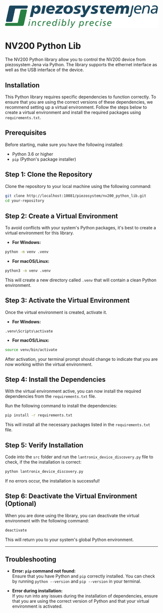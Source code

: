 ![logo](doc/_static/piezosystem_logo.svg)

# NV200 Python Lib

The NV200 Python library allow you to control the NV200 device from piezosystem Jena
via Python. The library supports the ethernet interface as well as the
USB interface of the device.

## Installation

This Python library requires specific dependencies to function correctly.
To ensure that you are using the correct versions of these dependencies,
we recommend setting up a virtual environment. Follow the steps below to 
create a virtual environment and install the required packages using `requirements.txt`.

## Prerequisites

Before starting, make sure you have the following installed:

- Python 3.6 or higher
- `pip` (Python's package installer)

## Step 1: Clone the Repository

Clone the repository to your local machine using the following command:

```bash
git clone http://localhost:10081/piezosystem/nv200_python_lib.git
cd your-repository
```

## Step 2: Create a Virtual Environment

To avoid conflicts with your system's Python packages, it's best to create a virtual 
environment for this library.

- **For Windows:**

```bash
python -m venv .venv
```

- **For macOS/Linux:**

```bash
python3 -m venv .venv
```

This will create a new directory called `.venv` that will contain a clean Python environment.

## Step 3: Activate the Virtual Environment

Once the virtual environment is created, activate it.

- **For Windows:**

```shell
.venv\Scripts\activate
```

- **For macOS/Linux:**

```bash
source venv/bin/activate
```

After activation, your terminal prompt should change to indicate that you are now 
working within the virtual environment.

## Step 4: Install the Dependencies

With the virtual environment active, you can now install the required dependencies 
from the `requirements.txt` file.

Run the following command to install the dependencies:

```bash
pip install -r requirements.txt
```

This will install all the necessary packages listed in the `requirements.txt` file.

## Step 5: Verify Installation

Code into the `src` folder and run the `lantronix_device_discovery.py` file to check,
if the the installation is correct:

```bash
python lantronix_device_discovery.py
```

If no errors occur, the installation is successful!

## Step 6: Deactivate the Virtual Environment (Optional)

When you are done using the library, you can deactivate the virtual environment with the following command:

```bash
deactivate
```

This will return you to your system's global Python environment.

---

## Troubleshooting

- **Error: `pip` command not found:**  
  Ensure that you have Python and `pip` correctly installed. You can check 
  by running `python --version` and `pip --version` in your terminal.

- **Error during installation:**  
  If you run into any issues during the installation of dependencies, ensure that 
  you are using the correct version of Python and that your virtual environment is activated.


